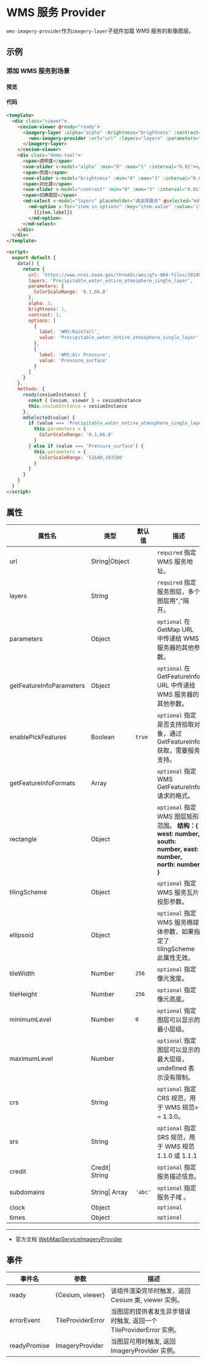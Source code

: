 # WMS 服务 Provider

`wms-imagery-provider`作为`imagery-layer`子组件加载 WMS 服务的影像图层。

## 示例

### 添加 WMS 服务到场景

#### 预览

<doc-preview>
  <template>
    <div class="viewer">
      <cesium-viewer @ready="ready">
       <imagery-layer :alpha="alpha" :brightness="brightness" :contrast="contrast">
        <wms-imagery-provider :url="url" :layers="layers" :parameters="parameters"></wms-imagery-provider>
       </imagery-layer>
      </cesium-viewer>
      <div class="demo-tool">
        <span>透明度</span>
        <vue-slider v-model="alpha" :min="0" :max="1" :interval="0.01"  ></vue-slider>
        <span>亮度</span>
        <vue-slider v-model="brightness" :min="0" :max="3" :interval="0.01"  ></vue-slider>
        <span>对比度</span>
        <vue-slider v-model="contrast" :min="0" :max="3" :interval="0.01"  ></vue-slider>
        <span>切换图层</span>
        <md-select v-model="layers" placeholder="请选择服务" @selected="mdSelected">
          <md-option
            v-for="item in options"
            :key="item.value"
            :value="item.value">
            {{item.label}}
          </md-option>
        </md-select>
      </div>
    </div>
  </template>

  <script>
    export default {
      data () {
        return {
          url: 'https://www.ncei.noaa.gov/thredds/wms/gfs-004-files/201809/20180916/gfs_4_20180916_0000_000.grb2',
          layers: 'Precipitable_water_entire_atmosphere_single_layer',
          parameters: {
            ColorScaleRange: '0.1,66.8'
          },
          alpha: 1,
          brightness: 1,
          contrast: 1,
          options: [{
            label: 'WMS:Rainfall',
            value: 'Precipitable_water_entire_atmosphere_single_layer'
          }, {
            label: 'WMS:Air Pressure',
            value: 'Pressure_surface'
          }]
        }
      },
      methods: {
        ready (cesiumInstance) {
          const {Cesium, viewer} = cesiumInstance
          this.cesiumInstance = cesiumInstance
        },
        mdSelected (value) {
          if (value === 'Precipitable_water_entire_atmosphere_single_layer') {
            this.parameters = {
              ColorScaleRange: '0.1,66.8'
            }
          } else if (value === 'Pressure_surface') {
            this.parameters = {
              ColorScaleRange: '51640,103500'
            }
          }
        }
      }
    }
  </script>
</doc-preview>

#### 代码

```html
<template>
  <div class="viewer">
    <cesium-viewer @ready="ready">
      <imagery-layer :alpha="alpha" :brightness="brightness" :contrast="contrast">
        <wms-imagery-provider :url="url" :layers="layers" :parameters="parameters"></wms-imagery-provider>
      </imagery-layer>
    </cesium-viewer>
    <div class="demo-tool">
      <span>透明度</span>
      <vue-slider v-model="alpha" :min="0" :max="1" :interval="0.01"></vue-slider>
      <span>亮度</span>
      <vue-slider v-model="brightness" :min="0" :max="3" :interval="0.01"></vue-slider>
      <span>对比度</span>
      <vue-slider v-model="contrast" :min="0" :max="3" :interval="0.01"></vue-slider>
      <span>切换图层</span>
      <md-select v-model="layers" placeholder="请选择服务" @selected="mdSelected">
        <md-option v-for="item in options" :key="item.value" :value="item.value">
          {{item.label}}
        </md-option>
      </md-select>
    </div>
  </div>
</template>

<script>
  export default {
    data() {
      return {
        url: 'https://www.ncei.noaa.gov/thredds/wms/gfs-004-files/201809/20180916/gfs_4_20180916_0000_000.grb2',
        layers: 'Precipitable_water_entire_atmosphere_single_layer',
        parameters: {
          ColorScaleRange: '0.1,66.8'
        },
        alpha: 1,
        brightness: 1,
        contrast: 1,
        options: [
          {
            label: 'WMS:Rainfall',
            value: 'Precipitable_water_entire_atmosphere_single_layer'
          },
          {
            label: 'WMS:Air Pressure',
            value: 'Pressure_surface'
          }
        ]
      }
    },
    methods: {
      ready(cesiumInstance) {
        const { Cesium, viewer } = cesiumInstance
        this.cesiumInstance = cesiumInstance
      },
      mdSelected(value) {
        if (value === 'Precipitable_water_entire_atmosphere_single_layer') {
          this.parameters = {
            ColorScaleRange: '0.1,66.8'
          }
        } else if (value === 'Pressure_surface') {
          this.parameters = {
            ColorScaleRange: '51640,103500'
          }
        }
      }
    }
  }
</script>
```

## 属性

<!-- prettier-ignore -->
| 属性名 | 类型 | 默认值 | 描述 |
| ------------------------ | --------------- | ------ | ------------------------------------------------------------------------- |
| url | String\|Object | | `required` 指定 WMS 服务地址。 |
| layers | String | | `required` 指定服务图层，多个图层用","隔开。 |
| parameters | Object | | `optional` 在 GetMap URL 中传递给 WMS 服务器的其他参数。 |
| getFeatureInfoParameters | Object | | `optional` 在 GetFeatureInfo URL 中传递给 WMS 服务器的其他参数。 |
| enablePickFeatures | Boolean | `true` | `optional` 指定是否支持拾取对象，通过 GetFeatureInfo 获取，需要服务支持。 |
| getFeatureInfoFormats | Array | | `optional` 指定 WMS GetFeatureInfo 请求的格式。 |
| rectangle | Object | | `optional` 指定 WMS 图层矩形范围。 **结构：{ west: number, south: number, east: number, north: number }** |
| tilingScheme | Object | | `optional` 指定 WMS 服务瓦片投影参数。 |
| ellipsoid | Object | | `optional` 指定 WMS 服务椭球体参数，如果指定了 tilingScheme 此属性无效。 |
| tileWidth | Number | `256` | `optional` 指定像元宽度。 |
| tileHeight | Number | `256` | `optional` 指定像元高度。 |
| minimumLevel | Number | `0` | `optional` 指定图层可以显示的最小层级。 |
| maximumLevel | Number | | `optional` 指定图层可以显示的最大层级，undefined 表示没有限制。 |
| crs | String | | `optional` 指定 CRS 规范，用于 WMS 规范> = 1.3.0。 |
| srs | String | | `optional` 指定 SRS 规范，用于 WMS 规范 1.1.0 或 1.1.1 |
| credit | Credit\| String | | `optional` 指定服务描述信息。 |
| subdomains | String\| Array | `'abc'` | `optional` 指定服务子域 。 |
| clock | Object | | `optional` |
| times | Object | | `optional` |

---

- 官方文档 [WebMapServiceImageryProvider](https://cesium.com/docs/cesiumjs-ref-doc/WebMapServiceImageryProvider.html)

## 事件

| 事件名       | 参数              | 描述                                                                |
| ------------ | ----------------- | ------------------------------------------------------------------- |
| ready        | {Cesium, viewer}  | 该组件渲染完毕时触发，返回 Cesium 类, viewer 实例。                 |
| errorEvent   | TileProviderError | 当图层的提供者发生异步错误时触发, 返回一个 TileProviderError 实例。 |
| readyPromise | ImageryProvider   | 当图层可用时触发, 返回 ImageryProvider 实例。                       |

